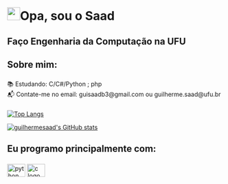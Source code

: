 <h1 align="left"> <img src="https://raw.githubusercontent.com/kaueMarques/kaueMarques/master/hi.gif" height="30px">Opa, sou o Saad</h1>

<h2 align="left">Faço Engenharia da Computação na UFU</h2>

###

<h2 align="left">Sobre mim:</h2>

###

<p align="left">📚 Estudando: C/C#/Python ; php<br>📬 Contate-me no email: guisaadb3@gmail.com ou guilherme.saad@ufu.br</p>

###

[![Top Langs](https://github-readme-stats.vercel.app/api/top-langs/?username=guilhermesaad&&theme=github_dark&layout=compact)](https://github.com/anuraghazra/github-readme-stats)

[![guilhermesaad's GitHub stats](https://github-readme-stats.vercel.app/api?username=guilhermesaad&theme=github_dark)](https://github.com/anuraghazra/github-readme-stats)

<h2 align="left">Eu programo principalmente com:</h2>

###
<div align="left">
  <img src="https://cdn.jsdelivr.net/gh/devicons/devicon/icons/python/python-original.svg" height="30" width="42" alt="python logo"  />
  <img src="https://cdn.jsdelivr.net/gh/devicons/devicon/icons/c/c-original.svg" height="30" width="42" alt="c logo"  />

</div>
